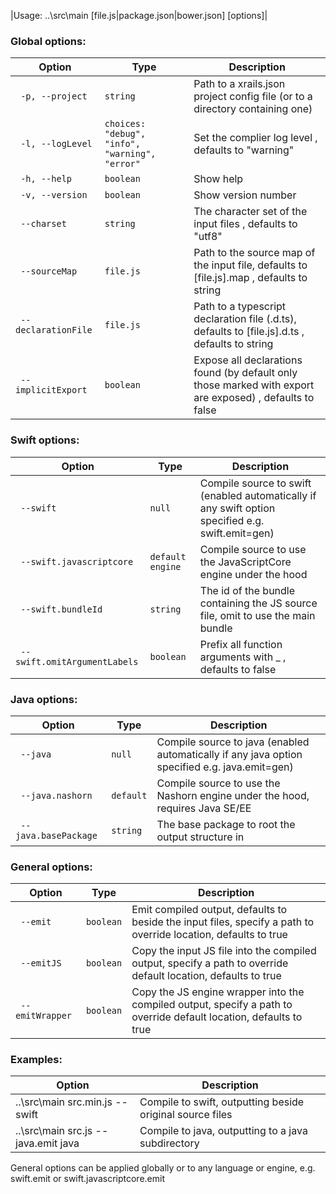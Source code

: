 |Usage: ..\src\main [file.js|package.json|bower.json] [options]|

### Global options:
| Option | Type | Description |
| --- | --- | --- |
| `  -p, --project     ` | `string` |  Path to a xrails.json project config file (or to a directory containing one)   |
| `  -l, --logLevel    ` | `choices: "debug", "info", "warning", "error"` |  Set the complier log level  , defaults to "warning" |
| `  -h, --help        ` | `boolean` |  Show help   |
| `  -v, --version     ` | `boolean` |  Show version number   |
| `  --charset         ` | `string` |  The character set of the input files  , defaults to "utf8" |
| `  --sourceMap       ` | `file.js` |  Path to the source map of the input file, defaults to [file.js].map , defaults to string |
| `  --declarationFile ` | `file.js` |  Path to a typescript declaration file (.d.ts), defaults to [file.js].d.ts , defaults to string |
| `  --implicitExport  ` | `boolean` |  Expose all declarations found (by default only those marked with export are exposed)  , defaults to false |

### Swift options:
| Option | Type | Description |
| --- | --- | --- |
| `  --swift                    ` | `null` |  Compile source to swift (enabled automatically if any swift option specified e.g. swift.emit=gen) |
| `  --swift.javascriptcore     ` | `default engine` |  Compile source to use the JavaScriptCore engine under the hood  |
| `  --swift.bundleId           ` | `string` |  The id of the bundle containing the JS source file, omit to use the main bundle   |
| `  --swift.omitArgumentLabels ` | `boolean` |  Prefix all function arguments with _ , defaults to false |

### Java options:
| Option | Type | Description |
| --- | --- | --- |
| `  --java             ` | `null` |  Compile source to java (enabled automatically if any java option specified e.g. java.emit=gen) |
| `  --java.nashorn     ` | `default` |  Compile source to use the Nashorn engine under the hood, requires Java SE/EE  |
| `  --java.basePackage ` | `string` |  The base package to root the output structure in   |

### General options:
| Option | Type | Description |
| --- | --- | --- |
| `  --emit        ` | `boolean` |  Emit compiled output, defaults to beside the input files, specify a path to override location, defaults to true |
| `  --emitJS      ` | `boolean` |  Copy the input JS file into the compiled output, specify a path to override default location, defaults to true |
| `  --emitWrapper ` | `boolean` |  Copy the JS engine wrapper into the compiled output, specify a path to override default location, defaults to true |

### Examples:
| Option | Description |
| --- | --- |
|   ..\src\main src.min.js --swift |       Compile to swift, outputting beside original source files |
|   ..\src\main src.js --java.emit java |  Compile to java, outputting to a java subdirectory |

General options can be applied globally or to any language or engine, e.g. swift.emit or swift.javascriptcore.emit


